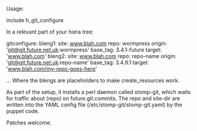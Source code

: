 Usage:

include h_git_configure

In a relevant part of your hiera tree:

  gitconfigure:
    bleng1:
      site: www.blah.com
      repo: wormpress
      origin: 'git@git.future.net.uk:wormpress'
      base_tag: 3.4.1-future
      target: 'www.blah.com'
    bleng2:
      site: www.blah.com
      repo: repo-name
      origin: 'git@git.future.net.uk:repo-name'
      base_tag: 3.4.9.1
      target: 'www.blah.com/my-repo-goes-here'

... Where the blengs are placeholders to make create_resources work.

As part of the setup, it installs a perl daemon called stomp-git, which waits for
traffic about (repo) on future.git.commits. The repo and site-dir are written into
the YAML config file (/etc/stomp-git/stomp-git.yaml) by the puppet code.

Patches welcome.
